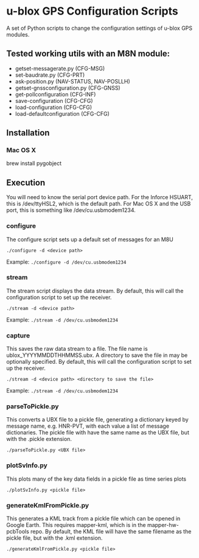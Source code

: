 # u-blox GPS Configuration Scripts
A set of Python scripts to change the configuration settings of u-blox GPS modules. 

## Tested working utils with an M8N module:
- getset-messagerate.py (CFG-MSG)
- set-baudrate.py (CFG-PRT)
- ask-position.py (NAV-STATUS, NAV-POSLLH)
- getset-gnssconfiguration.py (CFG-GNSS)
- get-pollconfiguration (CFG-INF)
- save-configuration (CFG-CFG)
- load-configuration (CFG-CFG)
- load-defaultconfiguration (CFG-CFG)

## Installation
### Mac OS X
brew install pygobject

## Execution
You will need to know the serial port device path. For the Inforce HSUART, this is /dev/ttyHSL2, which is the default path. For Mac OS X and the USB port, this is something like /dev/cu.usbmodem1234.

### configure
The configure script sets up a default set of messages for an M8U

```./configure -d <device path>```

Example: ```./configure -d /dev/cu.usbmodem1234```

### stream
The stream script displays the data stream. By default, this will call the configuration script to set up the receiver.

```./stream -d <device path>```

Example: ```./stream -d /dev/cu.usbmodem1234```

### capture
This saves the raw data stream to a file. The file name is ublox_YYYYMMDDTHHMMSS.ubx. A directory to save the file in may be optionally specified. By default, this will call the configuration script to set up the receiver.

```./stream -d <device path> <directory to save the file>```

Example: ```./stream -d /dev/cu.usbmodem1234```

### parseToPickle.py
This converts a UBX file to a pickle file, generating a dictionary keyed by message name, e.g. HNR-PVT, with each value a list of message dictionaries. The pickle file with have the same name as the UBX file, but with the .pickle extension.

```./parseToPickle.py <UBX file>```

### plotSvInfo.py
This plots many of the key data fields in a pickle file as time series plots

```./plotSvInfo.py <pickle file>```

### generateKmlFromPickle.py
This generates a KML track from a pickle file which can be opened in Google Earth. This requires mapper-kml, which is in the mapper-hw-pcbTools repo. By default, the KML file will have the same filename as the pickle file, but with the .kml extension.

```./generateKmlFromPickle.py <pickle file>```
    
